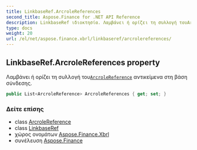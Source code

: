 ```yaml
---
title: LinkbaseRef.ArcroleReferences
second_title: Aspose.Finance for .NET API Reference
description: LinkbaseRef ιδιοκτησία. Λαμβάνει ή ορίζει τη συλλογή τουArcroleReference αντικείμενα στη βάση σύνδεσης.
type: docs
weight: 20
url: /el/net/aspose.finance.xbrl/linkbaseref/arcrolereferences/
---
```

## LinkbaseRef.ArcroleReferences property

Λαμβάνει ή ορίζει τη συλλογή του[`ArcroleReference`](../../arcrolereference/) αντικείμενα στη βάση σύνδεσης.

```csharp
public List<ArcroleReference> ArcroleReferences { get; set; }
```

### Δείτε επίσης

* class [ArcroleReference](../../arcrolereference/)
* class [LinkbaseRef](../)
* χώρος ονομάτων [Aspose.Finance.Xbrl](../../linkbaseref/)
* συνέλευση [Aspose.Finance](../../../)


